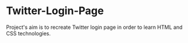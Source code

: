 # Twitter-Login-Page
Project's aim is to recreate Twitter login page in order to learn HTML and CSS technologies.
